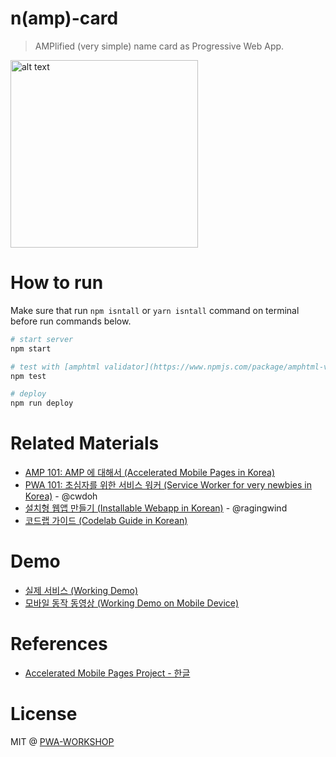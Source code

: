 # n(amp)-card

> AMPlified (very simple) name card as Progressive Web App.

<img src="https://cloud.githubusercontent.com/assets/124117/22671984/7077ee76-ed14-11e6-80c9-533d90fced89.png" alt="alt text" width="300">

# How to run

Make sure that run `npm isntall` or `yarn isntall` command on terminal before run commands below.

```sh
# start server
npm start

# test with [amphtml validator](https://www.npmjs.com/package/amphtml-validator)
npm test

# deploy
npm run deploy
```

# Related Materials

- [AMP 101: AMP 에 대해서 (Accelerated Mobile Pages in Korea)](https://github.com/pwa-workshop/roadshow/blob/master/amp-101.md)
- [PWA 101: 초심자를 위한 서비스 워커 (Service Worker for very newbies in Korea)](https://github.com/pwa-workshop/roadshow/blob/master/pwa-sw-101.md) - @cwdoh
- [설치형 웹앱 만들기 (Installable Webapp in Korean)](https://github.com/pwa-workshop/roadshow/blob/master/turn-into-an-installable-webapp.md) - @ragingwind
- [코드랩 가이드 (Codelab Guide in Korean)](https://github.com/pwa-workshop/namp-card/wiki/%EC%BD%94%EB%93%9C%EB%9E%A9(Codelab)-%EA%B0%80%EC%9D%B4%EB%93%9C-%EB%AC%B8%EC%84%9C)

# Demo

- [실제 서비스 (Working Demo)](https://namp-card.firebaseapp.comg)
- [모바일 동작 동영상 (Working Demo on Mobile Device)](https://youtu.be/F4J5Xd1X8xo)

# References

- [Accelerated Mobile Pages Project - 한글](https://goo.gl/P6GErn)

# License

MIT @ [PWA-WORKSHOP](https://github.com/pwa-workshop)

